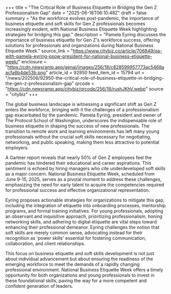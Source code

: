 +++
title = "The Critical Role of Business Etiquette in Bridging the Gen Z Professionalism Gap"
date = "2025-06-18T06:10:48Z"
draft = false
summary = "As the workforce evolves post-pandemic, the importance of business etiquette and soft skills for Gen Z professionals becomes increasingly evident, with National Business Etiquette Week highlighting strategies for bridging this gap."
description = "Pamela Eyring discusses the importance of business etiquette for Gen Z's workforce success, offering solutions for professionals and organizations during National Business Etiquette Week."
source_link = "https://www.citybiz.co/article/706849/qa-with-pamela-eyring-psow-president-for-national-business-etiquette-week/"
enclosure = "https://cdn.newsramp.app/genai/images/256/18/c828599957773ac5468aacfa6b4de53b.png"
article_id = 92950
feed_item_id = 15794
url = "/news/202506/92950-the-critical-role-of-business-etiquette-in-bridging-the-gen-z-professionalism-gap"
qrcode = "https://cdn.newsramp.app/citybiz/qrcode/256/18/rushJKhV.webp"
source = "citybiz"
+++

<p>The global business landscape is witnessing a significant shift as Gen Z enters the workforce, bringing with it the challenges of a professionalism gap exacerbated by the pandemic. Pamela Eyring, president and owner of The Protocol School of Washington, underscores the indispensable role of business etiquette in shaping the success of new professionals. The transition to remote work and learning environments has left many young professionals without the crucial soft skills necessary for negotiating, networking, and public speaking, making them less attractive to potential employers.</p><p>A Gartner report reveals that nearly 50% of Gen Z employees feel the pandemic has hindered their educational and career aspirations. This sentiment is echoed by hiring managers who cite underdeveloped soft skills as a major concern. National Business Etiquette Week, scheduled from June 9-15, 2025, serves as a pivotal moment to address these challenges, emphasizing the need for early talent to acquire the competencies required for professional success and effective organizational representation.</p><p>Eyring proposes actionable strategies for organizations to mitigate this gap, including the integration of etiquette into onboarding processes, mentorship programs, and formal training initiatives. For young professionals, adopting an observant and inquisitive approach, prioritizing professionalism, honing networking skills, and adhering to digital etiquette are vital steps toward enhancing their professional demeanor. Eyring challenges the notion that soft skills are merely common sense, advocating instead for their recognition as 'power skills' essential for fostering communication, collaboration, and client relationships.</p><p>This focus on business etiquette and soft skills development is not just about individual advancement but about ensuring the readiness of the emerging workforce to meet the demands of a rapidly changing professional environment. National Business Etiquette Week offers a timely opportunity for both organizations and young professionals to invest in these foundational skills, paving the way for a more competent and confident generation of leaders.</p>